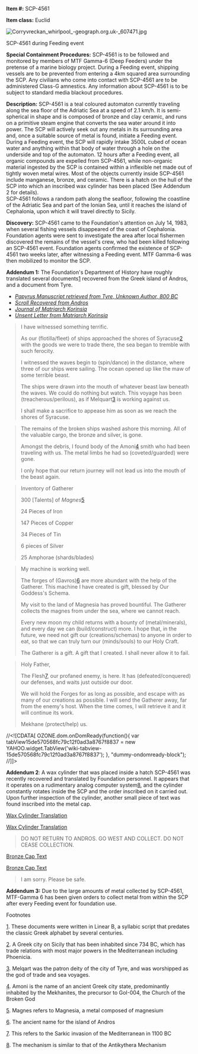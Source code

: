 **Item #:** SCP-4561

**Item class:** Euclid

![Corryvreckan_whirlpool_-_geograph.org.uk_-_607471.jpg](https://upload.wikimedia.org/wikipedia/commons/c/c2/Corryvreckan_whirlpool_-_geograph.org.uk_-_607471.jpg)

SCP-4561 during Feeding event

**Special Containment Procedures:** SCP-4561 is to be followed and monitored by members of MTF Gamma-6 (Deep Feeders) under the pretense of a marine biology project. During a Feeding event, shipping vessels are to be prevented from entering a 4km squared area surrounding the SCP. Any civilians who come into contact with SCP-4561 are to be administered Class-G amnestics. Any information about SCP-4561 is to be subject to standard media blackout procedures.

**Description:** SCP-4561 is a teal coloured automaton currently traveling along the sea floor of the Adriatic Sea at a speed of 2.1 km/h. It is semi-spherical in shape and is composed of bronze and clay ceramic, and runs on a primitive steam engine that converts the sea water around it into power. The SCP will actively seek out any metals in its surrounding area and, once a suitable source of metal is found, initiate a Feeding event. During a Feeding event, the SCP will rapidly intake 3500L cubed of ocean water and anything within that body of water through a hole on the underside and top of the automaton. 12 hours after a Feeding event, all organic compounds are expelled from SCP-4561, while non-organic material ingested by the SCP is contained within a inflexible net made out of tightly woven metal wires. Most of the objects currently inside SCP-4561 include manganese, bronze, and ceramic. There is a hatch on the hull of the SCP into which an inscribed wax cylinder has been placed (See Addendum 2 for details).  
SCP-4561 follows a random path along the seafloor, following the coastline of the Adriatic Sea and part of the Ionian Sea, until it reaches the island of Cephalonia, upon which it will travel directly to Sicily.

**Discovery:** SCP-4561 came to the Foundation's attention on July 14, 1983, when several fishing vessels disappeared of the coast of Cephalonia. Foundation agents were sent to investigate the area after local fishermen discovered the remains of the vessel's crew, who had been killed following an SCP-4561 event. Foundation agents confirmed the existence of SCP-4561 two weeks later, after witnessing a Feeding event. MTF Gamma-6 was then mobilized to monitor the SCP.

**Addendum 1:** The Foundation's Department of History have roughly translated several documents[1](javascript:;) recovered from the Greek island of Andros, and a document from Tyre.

*   [_Papyrus Manuscript retrieved from Tyre, Unknown Author, 800 BC_](javascript:;)
*   [_Scroll Recovered from Andros_](javascript:;)
*   [_Journal of Matriarch Korinsia_](javascript:;)
*   [_Unsent Letter from Matriarch Korinsia_](javascript:;)

> I have witnessed something terrific.
> 
> As our (flotilla/fleet) of ships approached the shores of Syracuse[2](javascript:;) with the goods we were to trade there, the sea began to tremble with such ferocity.
> 
> I witnessed the waves begin to (spin/dance) in the distance, where three of our ships were sailing. The ocean opened up like the maw of some terrible beast.
> 
> The ships were drawn into the mouth of whatever beast law beneath the waves. We could do nothing but watch. This voyage has been (treacherous/perilous), as if Melquart[3](javascript:;) is working against us.
> 
> I shall make a sacrifice to appease him as soon as we reach the shores of Syracuse.

> The remains of the broken ships washed ashore this morning. All of the valuable cargo, the bronze and silver, is gone.
> 
> Amongst the debris, I found body of the Amoni[4](javascript:;) smith who had been traveling with us. The metal limbs he had so (coveted/guarded) were gone.
> 
> I only hope that our return journey will not lead us into the mouth of the beast again.

> Inventory of Gatherer
> 
> 300 \[Talents\] of _Magnes_[5](javascript:;)
> 
> 24 Pieces of Iron
> 
> 147 Pieces of Copper
> 
> 34 Pieces of Tin
> 
> 6 pieces of Silver
> 
> 25 Amphorae (shards/blades)

> My machine is working well.
> 
> The forges of (Gavros)[6](javascript:;) are more abundant with the help of the Gatherer. This machine I have created is gift, blessed by Our Goddess's Schema.
> 
> My visit to the land of Magnesia has proved bountiful. The Gatherer collects the magnes from under the sea, where we cannot reach.
> 
> Every new moon my child returns with a bounty of (metal/minerals), and every day we can (build/construct) more. I hope that, in the future, we need not gift our (creations/schemas) to anyone in order to eat, so that we can truly turn our (minds/souls) to our Holy Craft.
> 
> The Gatherer is a gift. A gift that I created. I shall never allow it to fail.

> Holy Father,
> 
> The Flesh[7](javascript:;), our profaned enemy, is here. It has (defeated/conquered) our defenses, and waits just outside our door.
> 
> We will hold the Forges for as long as possible, and escape with as many of our creations as possible. I will send the Gatherer away, far from the enemy's host. When the time comes, I will retrieve it and it will continue its work.
> 
> Mekhane (protect/help) us.

//<!\[CDATA\[ OZONE.dom.onDomReady(function(){ var tabView15de570568fc79c12f0ad3a8767f8837 = new YAHOO.widget.TabView('wiki-tabview-15de570568fc79c12f0ad3a8767f8837'); }, "dummy-ondomready-block"); //\]\]>

**Addendum 2**: A wax cylinder that was placed inside a hatch SCP-4561 was recently recovered and translated by Foundation personnel. It appears that it operates on a rudimentary analog computer system[8](javascript:;), and the cylinder constantly rotates inside the SCP and the order inscribed on it carried out. Upon further inspection of the cylinder, another small piece of text was found inscribed into the metal cap.

[Wax Cylinder Translation](javascript:;)

[Wax Cylinder Translation](javascript:;)

> DO NOT RETURN TO ANDROS. GO WEST AND COLLECT. DO NOT CEASE COLLECTION.

[Bronze Cap Text](javascript:;)

[Bronze Cap Text](javascript:;)

> I am sorry. Please be safe.

**Addendum 3:** Due to the large amounts of metal collected by SCP-4561, MTF-Gamma 6 has been given orders to collect metal from within the SCP after every Feeding event for foundation use.

Footnotes

[1](javascript:;). These documents were written in Linear B, a syllabic script that predates the classic Greek alphabet by several centuries.

[2](javascript:;). A Greek city on Sicily that has been inhabited since 734 BC, which has trade relations with most major powers in the Mediterranean including Phoenicia.

[3](javascript:;). Melqart was the patron deity of the city of Tyre, and was worshipped as the god of trade and sea voyages.

[4](javascript:;). Amoni is the name of an ancient Greek city state, predominantly inhabited by the Mekhanites, the precursor to GoI-004, the Church of the Broken God

[5](javascript:;). Magnes refers to Magnesia, a metal composed of magnesium

[6](javascript:;). The ancient name for the island of Andros

[7](javascript:;). This refers to the Sarkic invasion of the Mediterranean in 1100 BC

[8](javascript:;). The mechanism is similar to that of the Antikythera Mechanism